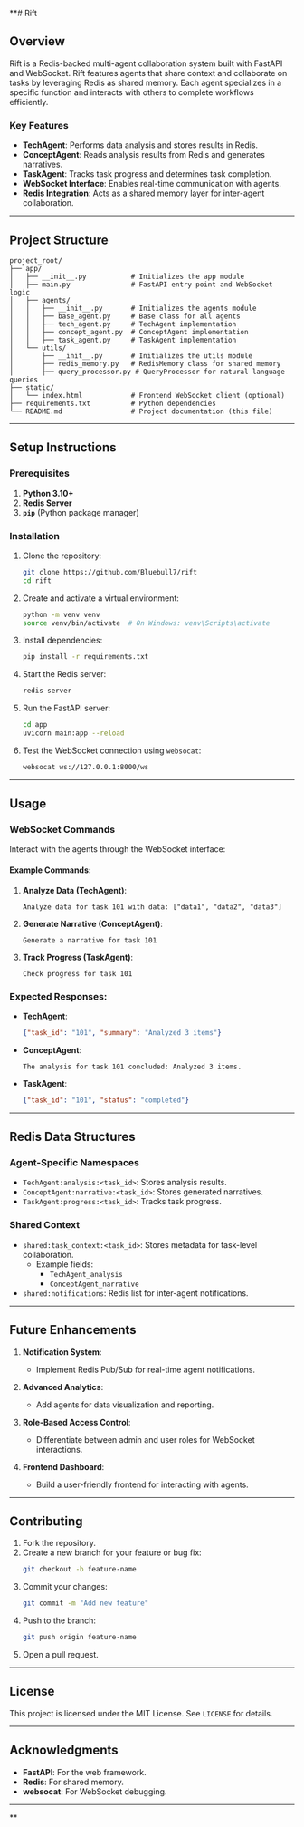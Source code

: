 **# Rift

## Overview
Rift is a Redis-backed multi-agent collaboration system built with FastAPI and WebSocket. Rift features agents that share context and collaborate on tasks by leveraging Redis as shared memory. Each agent specializes in a specific function and interacts with others to complete workflows efficiently.

### Key Features
- **TechAgent**: Performs data analysis and stores results in Redis.
- **ConceptAgent**: Reads analysis results from Redis and generates narratives.
- **TaskAgent**: Tracks task progress and determines task completion.
- **WebSocket Interface**: Enables real-time communication with agents.
- **Redis Integration**: Acts as a shared memory layer for inter-agent collaboration.

---

## Project Structure

```
project_root/
├── app/
│   ├── __init__.py           # Initializes the app module
│   ├── main.py               # FastAPI entry point and WebSocket logic
│   ├── agents/
│   │   ├── __init__.py       # Initializes the agents module
│   │   ├── base_agent.py     # Base class for all agents
│   │   ├── tech_agent.py     # TechAgent implementation
│   │   ├── concept_agent.py  # ConceptAgent implementation
│   │   ├── task_agent.py     # TaskAgent implementation
│   └── utils/
│       ├── __init__.py       # Initializes the utils module
│       ├── redis_memory.py   # RedisMemory class for shared memory
│       ├── query_processor.py # QueryProcessor for natural language queries
├── static/
│   └── index.html            # Frontend WebSocket client (optional)
├── requirements.txt          # Python dependencies
└── README.md                 # Project documentation (this file)
```

---

## Setup Instructions

### Prerequisites
1. **Python 3.10+**
2. **Redis Server**
3. **`pip`** (Python package manager)

### Installation
1. Clone the repository:
   ```bash
   git clone https://github.com/Bluebull7/rift
   cd rift
   ```

2. Create and activate a virtual environment:
   ```bash
   python -m venv venv
   source venv/bin/activate  # On Windows: venv\Scripts\activate
   ```

3. Install dependencies:
   ```bash
   pip install -r requirements.txt
   ```

4. Start the Redis server:
   ```bash
   redis-server
   ```

5. Run the FastAPI server:
   ```bash
   cd app
   uvicorn main:app --reload
   ```

6. Test the WebSocket connection using `websocat`:
   ```bash
   websocat ws://127.0.0.1:8000/ws
   ```

---

## Usage

### WebSocket Commands
Interact with the agents through the WebSocket interface:

#### Example Commands:
1. **Analyze Data (TechAgent)**:
   ```
   Analyze data for task 101 with data: ["data1", "data2", "data3"]
   ```

2. **Generate Narrative (ConceptAgent)**:
   ```
   Generate a narrative for task 101
   ```

3. **Track Progress (TaskAgent)**:
   ```
   Check progress for task 101
   ```

### Expected Responses:
- **TechAgent**:
  ```json
  {"task_id": "101", "summary": "Analyzed 3 items"}
  ```

- **ConceptAgent**:
  ```
  The analysis for task 101 concluded: Analyzed 3 items.
  ```

- **TaskAgent**:
  ```json
  {"task_id": "101", "status": "completed"}
  ```

---

## Redis Data Structures

### Agent-Specific Namespaces
- `TechAgent:analysis:<task_id>`: Stores analysis results.
- `ConceptAgent:narrative:<task_id>`: Stores generated narratives.
- `TaskAgent:progress:<task_id>`: Tracks task progress.

### Shared Context
- `shared:task_context:<task_id>`: Stores metadata for task-level collaboration.
  - Example fields:
    - `TechAgent_analysis`
    - `ConceptAgent_narrative`
- `shared:notifications`: Redis list for inter-agent notifications.

---

## Future Enhancements

1. **Notification System**:
   - Implement Redis Pub/Sub for real-time agent notifications.

2. **Advanced Analytics**:
   - Add agents for data visualization and reporting.

3. **Role-Based Access Control**:
   - Differentiate between admin and user roles for WebSocket interactions.

4. **Frontend Dashboard**:
   - Build a user-friendly frontend for interacting with agents.

---

## Contributing

1. Fork the repository.
2. Create a new branch for your feature or bug fix:
   ```bash
   git checkout -b feature-name
   ```
3. Commit your changes:
   ```bash
   git commit -m "Add new feature"
   ```
4. Push to the branch:
   ```bash
   git push origin feature-name
   ```
5. Open a pull request.

---

## License
This project is licensed under the MIT License. See `LICENSE` for details.

---

## Acknowledgments
- **FastAPI**: For the web framework.
- **Redis**: For shared memory.
- **websocat**: For WebSocket debugging.

---
**
